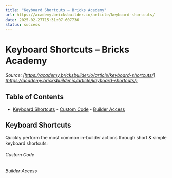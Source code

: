```yaml
---
title: "Keyboard Shortcuts – Bricks Academy"
url: https://academy.bricksbuilder.io/article/keyboard-shortcuts/
date: 2025-02-27T15:31:07.607736
status: success
---
```


# Keyboard Shortcuts – Bricks Academy

*Source: [https://academy.bricksbuilder.io/article/keyboard-shortcuts/](https://academy.bricksbuilder.io/article/keyboard-shortcuts/)*

## Table of Contents

- [Keyboard Shortcuts](#keyboard-shortcuts)
        - [Custom Code](#custom-code)
        - [Builder Access](#builder-access)

## Keyboard Shortcuts

Quickly perform the most common in-builder actions through short & simple keyboard shortcuts:

###### Custom Code

###### Builder Access

